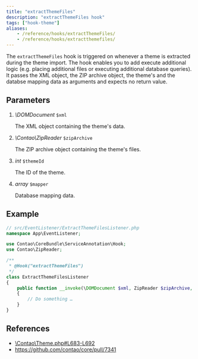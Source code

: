 ```yaml
---
title: "extractThemeFiles"
description: "extractThemeFiles hook"
tags: ["hook-theme"]
aliases:
    - /reference/hooks/extractThemeFiles/
    - /reference/hooks/extractthemefiles/
---
```



The `extractThemeFiles` hook is triggered on whenever a theme is extracted during
the theme import. The hook enables you to add execute additional logic (e.g. placing
additional files or executing additional database queries). It passes the XML object, 
the ZIP archive object, the theme's and the databse mapping data as arguments and 
expects no return value.


## Parameters

1. *\DOMDocument* `$xml`

    The XML object containing the theme's data.

2. *\Contao\ZipReader* `$zipArchive`

    The ZIP archive object containing the theme's files.

3. *int* `$themeId`

    The ID of the theme.

4. *array* `$mapper`

    Database mapping data.


## Example

```php
// src/EventListener/ExtractThemeFilesListener.php
namespace App\EventListener;

use Contao\CoreBundle\ServiceAnnotation\Hook;
use Contao\ZipReader;

/**
 * @Hook("extractThemeFiles")
 */
class ExtractThemeFilesListener
{
    public function __invoke(\DOMDocument $xml, ZipReader $zipArchive, int $themeId, array $mapper): void
    {
        // Do something …
    }
}
```


## References

* [\Contao\Theme.php#L683-L692](https://github.com/contao/contao/blob/4.7.6/core-bundle/src/Resources/contao/classes/Theme.php#L683-L692)
* https://github.com/contao/core/pull/7341

